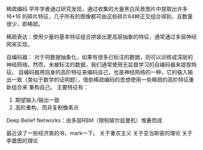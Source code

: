 稀疏编码
早年学者通过研究发现，通过收集的大量黑白风景图片中提取出许多16*16 的碎片特征，几乎所有的图像都可由这些碎片64种正交组合得到，且数量很少，即稀疏。

稀疏表达：使用少量的基本特征组合拼装出更高层抽象的特征，通常通过多层神经网来实现。

自编码器：
对于将数据抽象化，如果有很多已标注的数据，则可以训练成深层的神经网络。然而，未被标注的数据，我们通常使用无监督学习的自编码器来提取特征。
自编码器用自身的高阶特征来编码自己，也是神经网络的一种，它的输入输出一致（类似于数学的证明题），借助稀疏编码的思想使用一些稀疏的高阶特征重新组合来
重构自己。
主要特征有：
1. 期望输入/输出一致
2. 高阶重构，而非复制像素点

Deep Belief Networks：由多层RBM（限制玻尔兹曼机）堆叠而成


最近读了一些经济类的书，mark一下。
关于重农主义
关于亚当斯密的理论
关于李嘉图的理论
